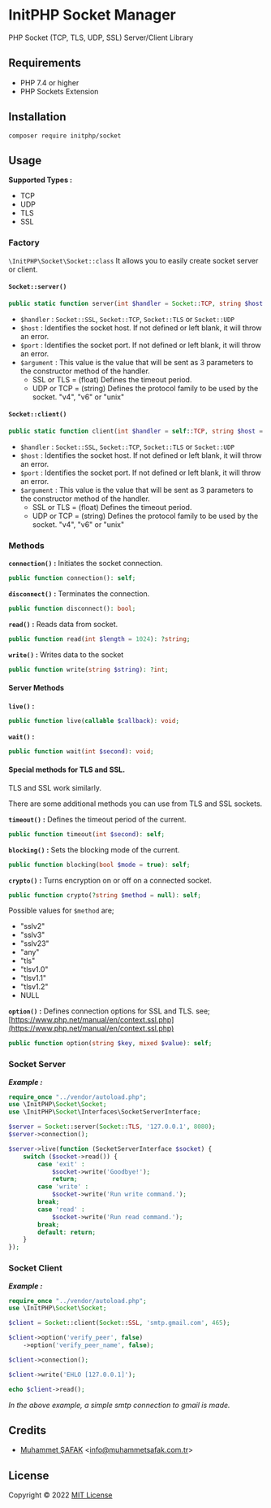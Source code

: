 # InitPHP Socket Manager

PHP Socket (TCP, TLS, UDP, SSL) Server/Client Library

## Requirements

- PHP 7.4 or higher
- PHP Sockets Extension

## Installation

```
composer require initphp/socket
```

## Usage

**Supported Types :**

- TCP
- UDP
- TLS
- SSL

### Factory

`\InitPHP\Socket\Socket::class` It allows you to easily create socket server or client.

#### `Socket::server()`

```php 
public static function server(int $handler = Socket::TCP, string $host = '', int $port = 0, null|string|float $argument = null): \InitPHP\Socket\Interfaces\SocketServerInterface
```

- `$handler` : `Socket::SSL`, `Socket::TCP`, `Socket::TLS` or `Socket::UDP`
- `$host` : Identifies the socket host. If not defined or left blank, it will throw an error.
- `$port` : Identifies the socket port. If not defined or left blank, it will throw an error.
- `$argument` : This value is the value that will be sent as 3 parameters to the constructor method of the handler.
    - SSL or TLS = (float) Defines the timeout period.
    - UDP or TCP = (string) Defines the protocol family to be used by the socket. "v4", "v6" or "unix"

#### `Socket::client()`

```php 
public static function client(int $handler = self::TCP, string $host = '', int $port = 0, null|string|float $argument = null): \InitPHP\Socket\Interfaces\SocketClientInterface
```

- `$handler` : `Socket::SSL`, `Socket::TCP`, `Socket::TLS` or `Socket::UDP`
- `$host` : Identifies the socket host. If not defined or left blank, it will throw an error.
- `$port` : Identifies the socket port. If not defined or left blank, it will throw an error.
- `$argument` : This value is the value that will be sent as 3 parameters to the constructor method of the handler.
    - SSL or TLS = (float) Defines the timeout period.
    - UDP or TCP = (string) Defines the protocol family to be used by the socket. "v4", "v6" or "unix"

### Methods

**`connection()` :** Initiates the socket connection.

```php 
public function connection(): self;
```

**`disconnect()` :** Terminates the connection.

```php 
public function disconnect(): bool;
```

**`read()` :** Reads data from socket.

```php 
public function read(int $length = 1024): ?string;
```

**`write()` :** Writes data to the socket

```php 
public function write(string $string): ?int;
```

#### Server Methods

**`live()` :**

```php 
public function live(callable $callback): void;
```

**`wait()` :**

```php 
public function wait(int $second): void;
```

#### Special methods for TLS and SSL.

TLS and SSL work similarly.

There are some additional methods you can use from TLS and SSL sockets.

**`timeout()` :** Defines the timeout period of the current.

```php
public function timeout(int $second): self;
```

**`blocking()` :** Sets the blocking mode of the current.

```php
public function blocking(bool $mode = true): self;
```

**`crypto()` :** Turns encryption on or off on a connected socket.

```php
public function crypto(?string $method = null): self;
```

Possible values for `$method` are;

- "sslv2"
- "sslv3"
- "sslv23"
- "any"
- "tls"
- "tlsv1.0"
- "tlsv1.1"
- "tlsv1.2"
- NULL

**`option()` :** Defines connection options for SSL and TLS. see; [https://www.php.net/manual/en/context.ssl.php](https://www.php.net/manual/en/context.ssl.php)

```php
public function option(string $key, mixed $value): self;
```

### Socket Server

_**Example :**_

```php
require_once "../vendor/autoload.php";
use \InitPHP\Socket\Socket;
use \InitPHP\Socket\Interfaces\SocketServerInterface;

$server = Socket::server(Socket::TLS, '127.0.0.1', 8080);
$server->connection();

$server->live(function (SocketServerInterface $socket) {
    switch ($socket->read()) {
        case 'exit' : 
            $socket->write('Goodbye!');
            return;
        case 'write' :
            $socket->write('Run write command.');
        break;
        case 'read' :
            $socket->write('Run read command.');
        break;
        default: return;
    }
});
```

### Socket Client

_**Example :**_

```php
require_once "../vendor/autoload.php";
use \InitPHP\Socket\Socket;

$client = Socket::client(Socket::SSL, 'smtp.gmail.com', 465);

$client->option('verify_peer', false)
    ->option('verify_peer_name', false);

$client->connection();

$client->write('EHLO [127.0.0.1]');

echo $client->read();
```

_In the above example, a simple smtp connection to gmail is made._

## Credits

- [Muhammet ŞAFAK](https://www.muhammetsafak.com.tr) <<info@muhammetsafak.com.tr>>

## License

Copyright © 2022 [MIT License](./LICENSE)
